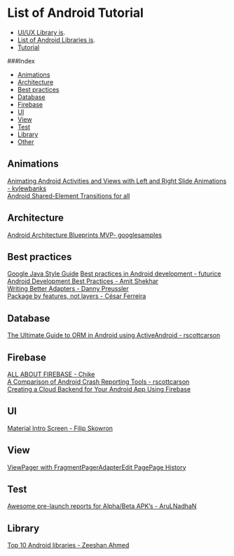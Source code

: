 List of Android Tutorial
======================

* [UI/UX Library is](https://github.com/wasabeef/awesome-android-ui). 
* [List of Android Libraries is](https://github.com/wasabeef/awesome-android-ui). 
* [Tutorial](https://guides.codepath.com/android)

###Index
* [Animations](#animations)
* [Architecture](#architecture)
* [Best practices](#best-practices)
* [Database](#database)
* [Firebase](#firebase)
* [UI](#ui)
* [View](#view)
* [Test](#test)
* [Library](#library)
* [Other](#other)

## Animations
[Animating Android Activities and Views with Left and Right Slide Animations - kylewbanks ](https://kylewbanks.com/blog/left-and-right-slide-animations-on-android-activity-or-view)  
[Android Shared-Element Transitions for all ](https://medium.com/@aitorvs/android-shared-element-transitions-for-all-b90e9361507d#.41n5jc48x)

## Architecture
[Android Architecture Blueprints MVP- googlesamples](https://github.com/googlesamples/android-architecture)  

## Best practices
[Google Java Style Guide](http://google.github.io/styleguide/javaguide.html)
[Best practices in Android development - futurice](https://github.com/futurice/android-best-practices)  
[Android Development Best Practices - Amit Shekhar](https://medium.freecodecamp.com/android-development-best-practices-83c94b027fd3#.9ffhkkc07)  
[Writing Better Adapters - Danny Preussler](https://medium.com/@dpreussler/writing-better-adapters-1b09758407d2#.qbbqodllp)  
[Package by features, not layers - César Ferreira](https://medium.com/@cesarmcferreira/package-by-features-not-layers-2d076df1964d#.cd5z41lca)  
## Database
[The Ultimate Guide to ORM in Android using ActiveAndroid - rscottcarson](http://www.rscottcarson.com/2016/09/22/the-ultimate-guide-to-orm-in-android-using-activeandroid-part-1/)  

## Firebase
[ALL ABOUT FIREBASE - Chike](http://chikemgbemena.com/2016/09/27/recap-lagos-launchpad-developers-conference-all-about-firebase/)  
[A Comparison of Android Crash Reporting Tools - rscottcarson](https://www.captechconsulting.com/blogs/a-comparison-of-android-crash-reporting-tools)  
[Creating a Cloud Backend for Your Android App Using Firebase](https://www.sitepoint.com/creating-a-cloud-backend-for-your-android-app-using-firebase/)


## UI
[Material Intro Screen - Filip Skowron ](https://medium.com/tangoagency/material-intro-screen-for-android-apps-c4317fbac923#.676l8le25)  

## View
[ViewPager with FragmentPagerAdapterEdit PagePage History](https://guides.codepath.com/android/ViewPager-with-FragmentPagerAdapter)

## Test
[Awesome pre-launch reports for Alpha/Beta APK’s - AruLNadhaN](https://medium.com/@AruLNadhaN/awesome-pre-launch-reports-for-alpha-beta-apks-9960ac5c403c#.99nxv0vy0) 

## Library
[Top 10 Android libraries - Zeeshan Ahmed](http://www.startingandroid.com/top-10-android-libraries-every-android-developer-should-know-about/)  


